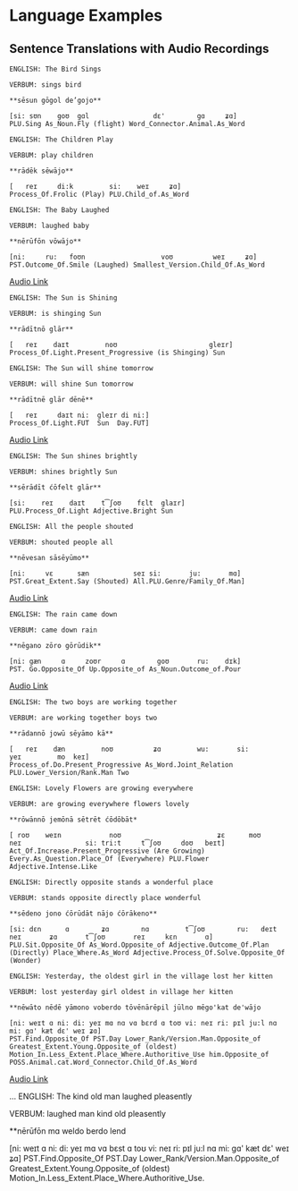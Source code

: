 # Language Examples

## Sentence Translations with Audio Recordings

```
ENGLISH: The Bird Sings

VERBUM: sings bird

**sēsun gōgol de’gojo**

[si: sʊn    goʊ  gɑl                dɛ'        gɑ     ʑɑ]
PLU.Sing As_Noun.Fly (flight) Word_Connector.Animal.As_Word
```

```
ENGLISH: The Children Play

VERBUM: play children

**rādēk sēwājo**

[   reɪ     di:k         si:    weɪ     ʑɑ]
Process_Of.Frolic (Play) PLU.Child_of.As_Word
```

```
ENGLISH: The Baby Laughed

VERBUM: laughed baby

**nērūfōn vōwājo**

[ni:     ru:   foʊn                   voʊ          weɪ     ʑɑ]
PST.Outcome_Of.Smile (Laughed) Smallest_Version.Child_Of.As_Word
```
[Audio Link](https://voca.ro/1keLR2IOgYsW)


```
ENGLISH: The Sun is Shining

VERBUM: is shinging Sun

**rādītnō glār**

[   reɪ    daɪt         noʊ                       gleɪr]
Process_Of.Light.Present_Progressive (is Shinging) Sun
```

```
ENGLISH: The Sun will shine tomorrow

VERBUM: will shine Sun tomorrow

**rādītnē glār dēnē**

[   reɪ     daɪt ni:  gleɪr di ni:]
Process_Of.Light.FUT  Sun  Day.FUT]
```
[Audio Link](https://voca.ro/12I9t7bBppZ7)


```
ENGLISH: The Sun shines brightly

VERBUM: shines brightly Sun

**sērādīt ćōfelt glār**

[si:    reɪ    daɪt    t͡ʃoʊ    fɛlt  glaɪr]
PLU.Process_Of.Light Adjective.Bright Sun
```

```
ENGLISH: All the people shouted

VERBUM: shouted people all

**nēvesan sāsēyūmo**

[ni:     vɛ      sæn           seɪ si:       ju:       mɑ]
PST.Great_Extent.Say (Shouted) All.PLU.Genre/Family_Of.Man]
```
[Audio Link](https://voca.ro/1azsaqbgf7CI)


```
ENGLISH: The rain came down

VERBUM: came down rain

**nēgano zōro gōrūdik**

[ni: gæn     ɑ     zoʊr     ɑ        goʊ       ru:    dɪk]
PST. Go.Opposite_Of Up.Opposite_of As_Noun.Outcome_of.Pour
```
[Audio Link](https://voca.ro/147vIeUlIWkB)


```
ENGLISH: The two boys are working together

VERBUM: are working together boys two

**rādannō jowū sēyāmo kā**

[   reɪ    dæn         noʊ          ʑɑ         wu:       si:        yeɪ         mo  keɪ]
Process_of.Do.Present_Progressive As_Word.Joint_Relation PLU.Lower_Version/Rank.Man Two
```


```
ENGLISH: Lovely Flowers are growing everywhere

VERBUM: are growing everywhere flowers lovely

**rōwānnō jemōnā sētrēt ćōdōbāt*

[ roʊ    weɪn            noʊ                        ʑɛ      moʊ        neɪ                si: tri:t     t͡ʃoʊ     doʊ   beɪt]
Act_Of.Increase.Present_Progressive (Are Growing) Every.As_Question.Place_Of (Everywhere) PLU.Flower Adjective.Intense.Like
```

```
ENGLISH: Directly opposite stands a wonderful place

VERBUM: stands opposite directly place wonderful

**sēdeno jono ćōrūdāt nājo ćōrākeno**

[si: dɛn      ɑ        ʑɑ        nɑ         t͡ʃoʊ        ru:   deɪt                neɪ       ʑɑ       t͡ʃoʊ       reɪ     kɛn       ɑ]
PLU.Sit.Opposite_Of As_Word.Opposite_of Adjective.Outcome_Of.Plan (Directly) Place_Where.As_Word Adjective.Process_Of.Solve.Opposite_Of (Wonder)
```


```
ENGLISH: Yesterday, the oldest girl in the village lost her kitten

VERBUM: lost yesterday girl oldest in village her kitten

**nēwāto nēdē yāmono voberdo tōvēnārēpil jūlno mēgo'kat de'wājo 

[ni: weɪt ɑ ni: di: yeɪ mɑ nɑ vɑ bɛrd ɑ toʊ vi: neɪ ri: pɪl ju:l nɑ mi: gɑ' kæt dɛ' weɪ ʑɑ]
PST.Find.Opposite_Of PST.Day Lower_Rank/Version.Man.Opposite_of Greatest_Extent.Young.Opposite_of (oldest) Motion_In.Less_Extent.Place_Where.Authoritive_Use him.Opposite_of POSS.Animal.cat.Word_Connector.Child_Of.As_Word
```
[Audio Link](https://voca.ro/11Wp5hhJPuqF)


...
ENGLISH: The kind old man laughed pleasently

VERBUM: laughed man kind old pleasently

**nērūfōn mɑ weldo berdo lend

[ni: weɪt ɑ ni: di: yeɪ mɑ vɑ bɛst ɑ toʊ vi: neɪ ri: pɪl ju:l nɑ mi: gɑ' kæt dɛ' weɪ ʑɑ]
PST.Find.Opposite_Of PST.Day Lower_Rank/Version.Man.Opposite_of Greatest_Extent.Young.Opposite_of (oldest) Motion_In.Less_Extent.Place_Where.Authoritive_Use.
```
